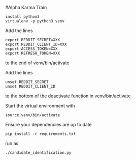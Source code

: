 #Alpha Karma Train

    install python3
    virtualenv -p python3 venv

Add the lines

    export REDDIT_SECRET=XXX
    export REDDIT_CLIENT_ID=XXX
    export ACCESS_TOKEN=XXX
    export REFRESH_TOKEN=XXX


to the end of venv/bin/activate

Add the lines

    unset REDDIT_SECRET
    unset REDDIT_CLIENT_ID

to the bottom of the deactivate function in venv/bin/activate

Start the virtual environment with

    source venv/bin/activate
    
Ensure your dependencies are up to date

    pip install -r requirements.txt
    

run as

    ./candidate_identification.py
